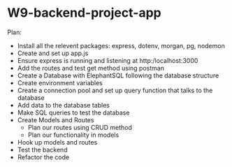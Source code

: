 # W9-backend-project-app

Plan:

- Install all the relevent packages: express, dotenv, morgan, pg, nodemon 
- Create and set up app.js 
- Ensure express is running and listening at http:/localhost:3000 
- Add the routes and test get method using postman 
- Create a Database with ElephantSQL following the database structure 
- Create environment variables 
- Create a connection pool and set up query function that talks to the database
- Add data to the database tables 
- Make SQL queries to test the database
- Create Models and Routes
  - Plan our routes using CRUD method
  - Plan our functionality in models
- Hook up models and routes
- Test the backend
- Refactor the code
